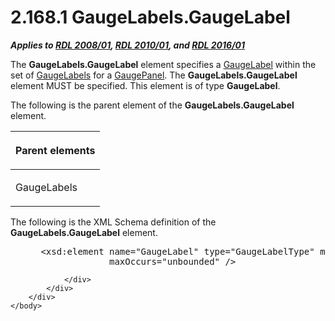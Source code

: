 <html dir="LTR" xmlns:mshelp="http://msdn.microsoft.com/mshelp" xmlns:ddue="http://ddue.schemas.microsoft.com/authoring/2003/5" xmlns:xlink="http://www.w3.org/1999/xlink" xmlns:tool="http://www.microsoft.com/tooltip">
    <head>
        <meta http-equiv="Content-Type" content="text/html; CHARSET=utf-8"></meta>
        <meta name="save" content="history"></meta>
        <title>2.168.1 GaugeLabels.GaugeLabel</title>
        <xml>
            <mshelp:toctitle title="2.168.1 GaugeLabels.GaugeLabel"></mshelp:toctitle>
            <mshelp:rltitle title="[MS-RDL]: GaugeLabels.GaugeLabel"></mshelp:rltitle>
            <mshelp:keyword index="A" term="8fcb1c2f-4d53-4dab-8088-5998facebb46"></mshelp:keyword>
            <mshelp:attr name="DCSext.ContentType" value="open specification"></mshelp:attr>
            <mshelp:attr name="AssetID" value="8fcb1c2f-4d53-4dab-8088-5998facebb46"></mshelp:attr>
            <mshelp:attr name="TopicType" value="kbRef"></mshelp:attr>
            <mshelp:attr name="DCSext.Title" value="[MS-RDL]: GaugeLabels.GaugeLabel" />
        </xml>
    </head>
    <body>
        <div id="header">
            <h1 class="heading">2.168.1 GaugeLabels.GaugeLabel</h1>
        </div>
        <div id="mainSection">
            <div id="mainBody">
                <div id="allHistory" class="saveHistory"></div>
                <div id="sectionSection0" class="section" name="collapseableSection">
                    

<p><b><i>Applies to </i></b><a href="1e855f94-4617-47e4-b89e-0856c6cb420f.html"><b><i>RDL 2008/01</i></b></a><b><i>,
</i></b><a href="3428e690-a348-4ec7-8a6a-8efb42d2cdee.html"><b><i>RDL 2010/01</i></b></a><b><i>,
and </i></b><a href="52ce3983-2bfc-4e72-9359-42aaf5fe4509.html"><b><i>RDL 2016/01</i></b></a></p>

<p>The <b>GaugeLabels.GaugeLabel</b> element specifies a <a href="3d97eae8-d903-471f-b151-9cc2bdbe91af.html">GaugeLabel</a> within the set
of <a href="1d876044-b790-4413-a225-e60f7d727465.html">GaugeLabels</a> for a <a href="f01744d3-79fa-4f30-94bf-a1ffa6bde2ac.html">GaugePanel</a>. The <b>GaugeLabels.GaugeLabel</b>
element MUST be specified. This element is of type <b>GaugeLabel</b>.</p>

<p>The following is the parent element of the <b>GaugeLabels.GaugeLabel</b>
element.</p>

<table>
 <thead>
  <tr>
   <th>
   <p>Parent elements</p>
   </th>
  </tr>
 </thead>
 <tr>
  <td>
  <p>GaugeLabels</p>
  </td>
 </tr>
</table>

<p>The following is the XML Schema definition of the <b>GaugeLabels.GaugeLabel</b>
element.</p>

<dl>
<dd>
<div><pre> &lt;xsd:element name=&quot;GaugeLabel&quot; type=&quot;GaugeLabelType&quot; minOccurs=&quot;1&quot; 
              maxOccurs=&quot;unbounded&quot; /&gt;
</pre></div>
</dd></dl>


                </div>
            </div>
        </div>
    </body>
</html>